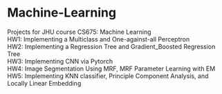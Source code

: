 # Machine-Learning
Projects for JHU course CS675: Machine Learning <br/>
HW1: Implementing a Multiclass and One-against-all Perceptron <br/>
HW2: Implementing a Regression Tree and Gradient_Boosted Regression Tree<br/>
HW3: Implementing CNN via Pytorch <br/>
HW4: Image Segmentation Using MRF, MRF Parameter Learning with EM <br/>
HW5: Implementing KNN classifier, Principle Component Analysis, and Locally Linear Embedding
